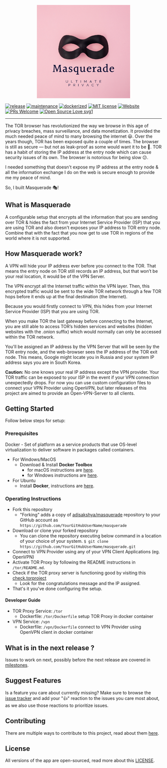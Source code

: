 <p align="center">
  <a href="https://github.com/adisakshya/masquerade">
    <img src="https://raw.githubusercontent.com/adisakshya/masquerade/master/readme-assets/logo.png?token=AKXRM5VKIVTXM7VGUY6DPUC6GSARC" height="300" alt="Masquerade">
  </a>
</p>

[![release](https://img.shields.io/badge/release-1.0-green.svg)](https://github.com/adisakshya/masquerade/releases)
[![maintenance](https://img.shields.io/badge/maintained%3F-yes-green.svg)]()
[![dockerized](https://img.shields.io/badge/dockerized-yes-green.svg)](https://github.com/adisakshya/masquerade/blob/master/docker-compose.yml)
[![MIT license](https://img.shields.io/badge/License-MIT-blue.svg)](https://github.com/adisakshya/masquerade/blob/master/LICENSE)
[![Website](https://img.shields.io/badge/website-down-red.svg)](https://adisakshya.github.io/masquerade)
[![PRs Welcome](https://img.shields.io/badge/PRs-welcome-brightgreen.svg?style=flat-square)](https://github.com/adisakshya/masquerade/pulls)
[![Open Source Love svg1](https://badges.frapsoft.com/os/v1/open-source.svg?v=103)]()

---

The TOR browser has revolutionized the way we browse in this age of privacy breaches, mass surveillance, and data monetization. It provided the much needed peace of mind to many browsing the internet 😃.
Over the years though, TOR has been exposed quite a couple of times. The browser is still as secure — but not as leak-proof as some would want it to be 🤔. TOR has a habit of storing the IP address at the entry node which can cause security issues of its own. The browser is notorious for being slow 😕.

I needed something that doesn't expose my IP address at the entry node & all the information exchange I do on the web is secure enough to provide me my peace of mind.

So, I built Masquerade 🎭!

## What is Masquerade

A configurable setup that encrypts all the information that you are sending over TOR & hides the fact from your Internet Service Provider (ISP) that you are using TOR and also doesn't exposes your IP address to TOR entry node. Combine that with the fact that you now get to use TOR in regions of the world where it is not supported.

## How Masquerade work?

A VPN will hide your IP address ever before you connect to the TOR. That means the entry node on TOR still records an IP address, but that won’t be your real location, it would be of the VPN Server.

The VPN encrypt all the Internet traffic within the VPN layer. Then, this encrypted traffic would be sent to the wide TOR network through a few TOR hops before it ends up at the final destination (the Internet).

Because you would firstly connect to VPN, this hides from your Internet Service Provider (ISP) that you are using TOR.

When you make TOR the last gateway before connecting to the Internet, you are still able to access TOR’s hidden services and websites (hidden websites with the .onion suffix) which would normally can only be accessed within the TOR network.

You'll be assigned an IP address by the VPN Server that will be seen by the TOR entry node, and the web-browser sees the IP address of the TOR exit node. This means, Google might locate you in Russia and your system IP address says you are in South Korea.

**Caution:** No one knows your real IP address except the VPN provider. Your TOR traffic can be exposed to your ISP in the event if your VPN connection unexpectedly drops.
For now you can use custom configuration files to connect your VPN Provider using OpenVPN, but later releases of this project are aimed to provide an Open-VPN-Server to all clients.

## Getting Started

Follow below steps for setup:

### Prerequisites

Docker - Set of platform as a service products that use OS-level virtualization to deliver software in packages called containers.

- For Windows/MacOS
	- Download & Install **Docker Toolbox**
		- for macOS instructions are [here](https://docs.docker.com/toolbox/toolbox_install_mac/).
		- for Windows instructions are [here](https://docs.docker.com/toolbox/toolbox_install_windows/).
- For Ubuntu
	- Install **Docker**, instructions are [here](https://www.youtube.com/watch?v=V9AKvZZCWLc).

### Operating Instructions

- Fork this repository
	- "Forking" adds a copy of [adisakshya/masquerade](https://github.com/adisakshya/masquerade) repository to your GitHub account as `https://github.com/YourGitHubUserName/masquerade`
- Download or clone your forked repository
	- You can clone the repository executing below command in a location of your choice of your system.
	```$ git clone https://github.com/YourGitHubUserName/masquerade.git```
- Connect to VPN Provider using any of your VPN Client Applications (eg. OpenVPN)
- Activate TOR Proxy by following the README instructions in ```/tor/README.md```.
- Check if the TOR proxy server is functioning good by visiting this [check.torproject](https://check.torproject.org/)
    - Look for the congratulations message and the IP assigned.
- That's it you've done configuring the setup.

#### Developer Guide

- TOR Proxy Service: ```/tor```
	- Dockerfile: ```/tor/Dockerfile``` setup TOR Proxy in docker container
- VPN Service: ```/vpn```
	- Dockerfile: ```/vpn/Dockerfile``` connect to VPN Provider using OpenVPN client in docker container

## What is in the next release ?

Issues to work on next, possibly before the next release are covered in [milestones](https://github.com/adisakshya/masquerade/milestones).

## Suggest Features

Is a feature you care about currently missing? Make sure to browse the [issue tracker](https://github.com/adisakshya/masquerade/issues?q=is%3Aissue+is%3Aopen+sort%3Areactions-%2B1-desc) and add your ":+1:" reaction to the issues you care most about, as we also use those reactions to prioritize issues.

## Contributing

There are multiple ways to contribute to this project, read about them [here](https://github.com/adisakshya/masquerade/blob/master/.github/CONTRIBUTING.md).

## License

All versions of the app are open-sourced, read more about this [LICENSE](https://github.com/adisakshya/masquerade/blob/master/LICENSE).
